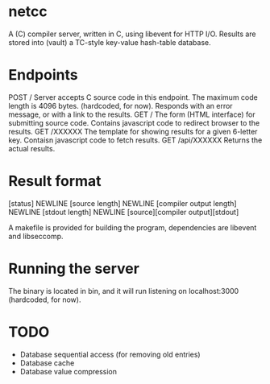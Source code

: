 # netcc
A (C) compiler server, written in C, using libevent for HTTP I/O.
Results are stored into (vault) a TC-style key-value hash-table database.

# Endpoints
POST /              Server accepts C source code in this endpoint. The maximum code length is 4096 bytes. (hardcoded, for now). Responds with an error message, or with a link to the results.
GET /               The form (HTML interface) for submitting source code. Contains javascript code to redirect browser to the results.
GET /XXXXXX         The template for showing results for a given 6-letter key. Contaisn javascript code to fetch results.
GET /api/XXXXXX     Returns the actual results.

# Result format
[status] NEWLINE [source length] NEWLINE [compiler output length] NEWLINE [stdout length] NEWLINE
[source][compiler output][stdout]

A makefile is provided for building the program, dependencies are libevent and libseccomp.

# Running the server
The binary is located in bin, and it will run listening on localhost:3000 (hardcoded, for now).

# TODO
- Database sequential access (for removing old entries)
- Database cache
- Database value compression
